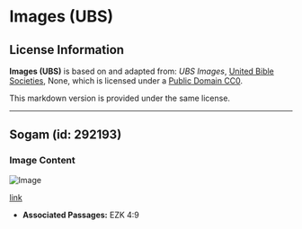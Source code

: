# Images (UBS)

## License Information

**Images (UBS)** is based on and adapted from: _UBS Images_, [United Bible Societies](https://unitedbiblesocieties.org/), None, which is licensed under a [Public Domain CC0](https://creativecommons.org/public-domain/cc0/).

This markdown version is provided under the same license.



--------------------------------

## Sogam (id: 292193)

### Image Content

![Image](https://cdn.aquifer.bible/aquifer-content/resources/Media/WEB-0821_sorghum.jpg)

[link](https://cdn.aquifer.bible/aquifer-content/resources/Media/WEB-0821_sorghum.jpg)

* **Associated Passages:** EZK 4:9


